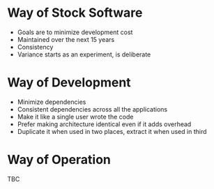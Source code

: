Way of Stock Software
=====================

* Goals are to minimize development cost
* Maintained over the next 15 years
* Consistency
* Variance starts as an experiment, is deliberate

Way of Development
==================

* Minimize dependencies
* Consistent dependencies across all the applications
* Make it like a single user wrote the code
* Prefer making architecture identical even if it adds overhead
* Duplicate it when used in two places, extract it when used in third

Way of Operation
================

TBC
